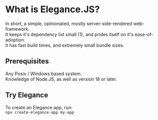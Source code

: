 # What is Elegance.JS?  
  
In short, a simple, opinionated, mostly server-side-rendered web-framework.  
It keeps it's dependency list small (1), and prides itself on it's ease-of-adoption.  
It has fast build times, and extremely small bundle sizes.  
  
## Prerequisites  
  
Any Posix / Windows based system.  
Knowledge of Node.JS, as well as version 18 or later.  
  
## Try Elegance
  
To create an Elegance app, run:  
`npx create-elegance-app my-app`